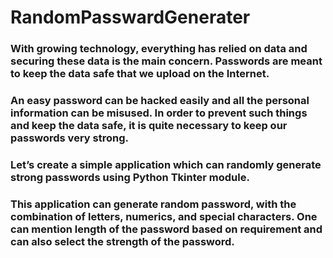 # RandomPasswardGenerater
### With growing technology, everything has relied on data and securing these data is the main concern. Passwords are meant to keep the data safe that we upload on the Internet. 
### An easy password can be hacked easily and all the personal information can be misused. In order to prevent such things and keep the data safe, it is quite necessary to keep our   passwords very strong.
### Let’s create a simple application which can randomly generate strong passwords using Python Tkinter module.
### This application can generate random password, with the combination of letters, numerics, and special characters. One can mention length of the password based on requirement and   can also select the strength of the password.
